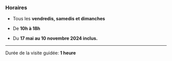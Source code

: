 ### Horaires

- Tous les **vendredis, samedis et dimanches**

- De **10h à 18h**

- Du **17 mai au 10 novembre 2024 inclus.**  

---

Durée de la visite guidée: **1 heure**

